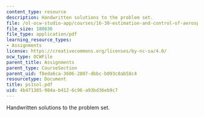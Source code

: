 ```yaml
---
content_type: resource
description: Handwritten solutions to the problem set.
file: /ol-ocw-studio-app/courses/16-30-estimation-and-control-of-aerospace-systems-spring-2004/4b471385984ab4126c96a93bd36eb9c7_ps1sol.pdf
file_size: 188636
file_type: application/pdf
learning_resource_types:
- Assignments
license: https://creativecommons.org/licenses/by-nc-sa/4.0/
ocw_type: OCWFile
parent_title: Assignments
parent_type: CourseSection
parent_uid: f8eda6ca-3606-2807-dbbc-b093c8ab58c4
resourcetype: Document
title: ps1sol.pdf
uid: 4b471385-984a-b412-6c96-a93bd36eb9c7
---
```

Handwritten solutions to the problem set.